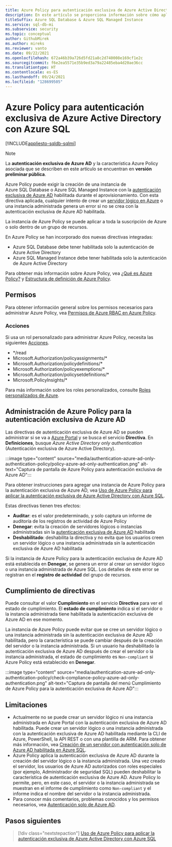 ```yaml
---
title: Azure Policy para autenticación exclusiva de Azure Active Directory
description: En este artículo se proporciona información sobre cómo aplicar una directiva de Azure para crear una instancia de Azure SQL Database o Azure SQL Managed Instance con la autenticación exclusiva de Azure Active Directory (Azure AD) habilitada
titleSuffix: Azure SQL Database & Azure SQL Managed Instance
ms.service: sql-db-mi
ms.subservice: security
ms.topic: conceptual
author: GithubMirek
ms.author: mireks
ms.reviewer: vanto
ms.date: 09/22/2021
ms.openlocfilehash: 672a46b39a726d5fd21a8c2d740008e169cf1e2c
ms.sourcegitcommit: f6e2ea5571e35b9ed3a79a22485eba4d20ae36cc
ms.translationtype: HT
ms.contentlocale: es-ES
ms.lasthandoff: 09/24/2021
ms.locfileid: "128699505"
---
```

# <a name="azure-policy-for-azure-active-directory-only-authentication-with-azure-sql"></a>Azure Policy para autenticación exclusiva de Azure Active Directory con Azure SQL

[!INCLUDE[appliesto-sqldb-sqlmi](../includes/appliesto-sqldb-sqlmi.md)]

> [!NOTE]
> La **autenticación exclusiva de Azure AD** y la característica Azure Policy asociada que se describen en este artículo se encuentran en **versión preliminar pública**. 

Azure Policy puede exigir la creación de una instancia de Azure SQL Database o Azure SQL Managed Instance con la [autenticación exclusiva de Azure AD](authentication-azure-ad-only-authentication.md) habilitada durante el aprovisionamiento. Con esta directiva aplicada, cualquier intento de crear un [servidor lógico en Azure](logical-servers.md) o una instancia administrada genera un error si no se crea con la autenticación exclusiva de Azure AD habilitada.

La instancia de Azure Policy se puede aplicar a toda la suscripción de Azure o solo dentro de un grupo de recursos.

En Azure Policy se han incorporado dos nuevas directivas integradas:

- Azure SQL Database debe tener habilitada solo la autenticación de Azure Active Directory
- Azure SQL Managed Instance debe tener habilitada solo la autenticación de Azure Active Directory

Para obtener más información sobre Azure Policy, vea [¿Qué es Azure Policy?](/azure/governance/policy/overview) y [Estructura de definición de Azure Policy](/azure/governance/policy/concepts/definition-structure).

## <a name="permissions"></a>Permisos

Para obtener información general sobre los permisos necesarios para administrar Azure Policy, vea [Permisos de Azure RBAC en Azure Policy](/azure/governance/policy/overview#azure-rbac-permissions-in-azure-policy).

### <a name="actions"></a>Acciones

Si usa un rol personalizado para administrar Azure Policy, necesita las siguientes [Acciones](/azure/role-based-access-control/role-definitions#actions).

- */read
- Microsoft.Authorization/policyassignments/*
- Microsoft.Authorization/policydefinitions/*
- Microsoft.Authorization/policyexemptions/*
- Microsoft.Authorization/policysetdefinitions/*
- Microsoft.PolicyInsights/*

Para más información sobre los roles personalizados, consulte [Roles personalizados de Azure](/azure/role-based-access-control/custom-roles).

## <a name="manage-azure-policy-for-azure-ad-only-authentication"></a>Administración de Azure Policy para la autenticación exclusiva de Azure AD

Las directivas de autenticación exclusiva de Azure AD se pueden administrar si se va a [Azure Portal](https://portal.azure.com) y se busca el servicio **Directiva**. En **Definiciones**, busque *Azure Active Directory only authentication* (Autenticación exclusiva de Azure Active Directory).

:::image type="content" source="media/authentication-azure-ad-only-authentication-policy/policy-azure-ad-only-authentication.png" alt-text="Captura de pantalla de Azure Policy para autenticación exclusiva de Azure AD":::

Para obtener instrucciones para agregar una instancia de Azure Policy para la autenticación exclusiva de Azure AD, vea [Uso de Azure Policy para aplicar la autenticación exclusiva de Azure Active Directory con Azure SQL](authentication-azure-ad-only-authentication-policy-how-to.md).

Estas directivas tienen tres efectos:

- **Auditar**: es el valor predeterminado, y solo captura un informe de auditoría de los registros de actividad de Azure Policy
- **Denegar**: evita la creación de servidores lógicos o instancias administradas sin la [autenticación exclusiva de Azure AD](authentication-azure-ad-only-authentication.md) habilitada
- **Deshabilitado**: deshabilita la directiva y no evita que los usuarios creen un servidor lógico o una instancia administrada sin la autenticación exclusiva de Azure AD habilitada

Si la instancia de Azure Policy para la autenticación exclusiva de Azure AD está establecida en **Denegar**, se genera un error al crear un servidor lógico o una instancia administrada de Azure SQL. Los detalles de este error se registran en el **registro de actividad** del grupo de recursos.

## <a name="policy-compliance"></a>Cumplimiento de directivas

Puede consultar el valor **Cumplimiento** en el servicio **Directiva** para ver el estado de cumplimiento. El **estado de cumplimiento** indica si el servidor o la instancia administrada tiene habilitada la autenticación exclusiva de Azure AD en ese momento. 

La instancia de Azure Policy puede evitar que se cree un servidor lógico o una instancia administrada sin la autenticación exclusiva de Azure AD habilitada, pero la característica se puede cambiar después de la creación del servidor o la instancia administrada. Si un usuario ha deshabilitado la autenticación exclusiva de Azure AD después de crear el servidor o la instancia administrada, el estado de cumplimiento es `Non-compliant` si Azure Policy está establecido en **Denegar**.

:::image type="content" source="media/authentication-azure-ad-only-authentication-policy/check-compliance-policy-azure-ad-only-authentication.png" alt-text="Captura de pantalla del menú Cumplimiento de Azure Policy para la autenticación exclusiva de Azure AD":::

## <a name="limitations"></a>Limitaciones

- Actualmente no se puede crear un servidor lógico ni una instancia administrada en Azure Portal con la autenticación exclusiva de Azure AD habilitada. Puede crear un servidor lógico o una instancia administrada con la autenticación exclusiva de Azure AD habilitada mediante la CLI de Azure, PowerShell, la API REST o con una plantilla de ARM. Para obtener más información, vea [Creación de un servidor con autenticación solo de Azure AD habilitada en Azure SQL](authentication-azure-ad-only-authentication-create-server.md).
- Azure Policy aplica la autenticación exclusiva de Azure AD durante la creación del servidor lógico o la instancia administrada. Una vez creado el servidor, los usuarios de Azure AD autorizados con roles especiales (por ejemplo, Administrador de seguridad SQL) pueden deshabilitar la característica de autenticación exclusiva de Azure AD. Azure Policy lo permite, pero, en este caso, el servidor o la instancia administrada se muestran en el informe de cumplimiento como `Non-compliant` y el informe indica el nombre del servidor o la instancia administrada.  
- Para conocer más comentarios, problemas conocidos y los permisos necesarios, vea [Autenticación solo de Azure AD](authentication-azure-ad-only-authentication.md).

## <a name="next-steps"></a>Pasos siguientes

> [!div class="nextstepaction"]
> [Uso de Azure Policy para aplicar la autenticación exclusiva de Azure Active Directory con Azure SQL](authentication-azure-ad-only-authentication-policy-how-to.md)
